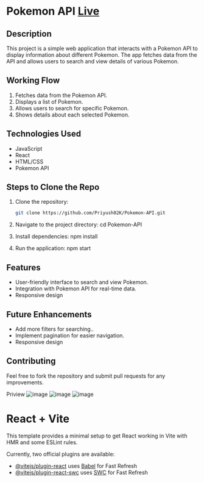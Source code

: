# Pokemon API [Live](https://pokemons-api-2024.netlify.app/)


## Description
This project is a simple web application that interacts with a Pokemon API to display information about different Pokemon. The app fetches data from the API and allows users to search and view details of various Pokemon.

## Working Flow
1. Fetches data from the Pokemon API.
2. Displays a list of Pokemon.
3. Allows users to search for specific Pokemon.
4. Shows details about each selected Pokemon.

## Technologies Used
- JavaScript
- React
- HTML/CSS
- Pokemon API

## Steps to Clone the Repo
1. Clone the repository:
   ```bash
   git clone https://github.com/Priyush02K/Pokemon-API.git
   
2. Navigate to the project directory:
   cd Pokemon-API

3. Install dependencies:
    npm install

4. Run the application:
npm start


## Features
<ul>
  <li>User-friendly interface to search and view Pokemon.</li>
  <li>Integration with Pokemon API for real-time data.</li>
   <li>Responsive design</li>
</ul>


## Future Enhancements
<ul>
  <li>Add more filters for searching..</li>
  <li>Implement pagination for easier navigation.
</li>
   <li>Responsive design</li>
</ul>


## Contributing
Feel free to fork the repository and submit pull requests for any improvements.





Priview
![image](https://github.com/user-attachments/assets/7ac048fc-677d-49d4-b563-0daeed550490)
![image](https://github.com/user-attachments/assets/59a18705-475b-4a0d-914a-03667a75e1dd)
![image](https://github.com/user-attachments/assets/4767e6a8-f126-4685-9f61-2fd32696d153)






# React + Vite

This template provides a minimal setup to get React working in Vite with HMR and some ESLint rules.

Currently, two official plugins are available:

- [@vitejs/plugin-react](https://github.com/vitejs/vite-plugin-react/blob/main/packages/plugin-react/README.md) uses [Babel](https://babeljs.io/) for Fast Refresh
- [@vitejs/plugin-react-swc](https://github.com/vitejs/vite-plugin-react-swc) uses [SWC](https://swc.rs/) for Fast Refresh
